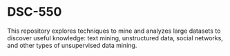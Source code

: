 # DSC-550
This repository explores techniques to mine and analyzes large datasets to discover useful knowledge: text mining, unstructured data, social networks, and other types of unsupervised data mining.

